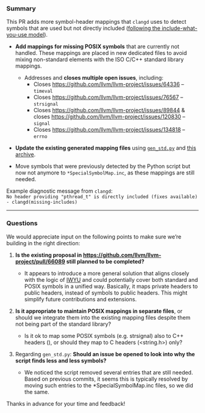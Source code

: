 ### **Summary**

This PR adds more symbol-header mappings that `clangd` uses to detect symbols that are used but not directly included ([following the include-what-you-use model](https://clangd.llvm.org/guides/include-cleaner)).

* **Add mappings for missing POSIX symbols** that are currently not handled. These mappings are placed in new dedicated files to avoid mixing non-standard elements with the ISO C/C++ standard library mappings.

  * Addresses and **closes multiple open issues**, including:
    * Closes https://github.com/llvm/llvm-project/issues/64336 – `timeval`
    * Closes https://github.com/llvm/llvm-project/issues/76567 – `strsignal`
    * Closes https://github.com/llvm/llvm-project/issues/89844 & closes https://github.com/llvm/llvm-project/issues/120830 – `signal`
    * Closes https://github.com/llvm/llvm-project/issues/134818 – `errno`

* **Update the existing generated mapping files** using [`gen_std.py`](https://github.com/llvm/llvm-project/blob/main/clang/tools/include-mapping/gen_std.py) and [this archive](https://en.cppreference.com/w/Cppreference%253AArchives.html).

* Move symbols that were previously detected by the Python script but now not anymore to `*SpecialSymbolMap.inc`, as these mappings are still needed.

Example diagnostic message from `clangd`:<br>
`No header providing "pthread_t" is directly included (fixes available) - clangd(missing-includes)`

---

### **Questions**

We would appreciate input on the following points to make sure we’re building in the right direction:

1. **Is the existing proposal in https://github.com/llvm/llvm-project/pull/66089 still planned to be completed?**

   * It appears to introduce a more general solution that aligns closely with the logic of [IWYU](https://github.com/include-what-you-use/include-what-you-use/blob/master/iwyu_include_picker.cc#L346) and could potentially cover both standard and POSIX symbols in a unified way. Basically, it maps private headers to public headers, instead of symbols to public headers. This might simplify future contributions and extensions.

2. **Is it appropriate to maintain POSIX mappings in separate files**, or should we integrate them into the existing mapping files despite them not being part of the standard library?

    * Is it ok to map some POSIX symbols (e.g. strsignal) also to C++ headers (<cstring>), or should they map to C headers (<string.h>) only?

3. Regarding `gen_std.py`: **Should an issue be opened to look into why the script finds less and less symbols?**

   * We noticed the script removed several entries that are still needed. Based on previous commits, it seems this is typically resolved by moving such entries to the *SpecialSymbolMap.inc files, so we did the same.

Thanks in advance for your time and feedback!

